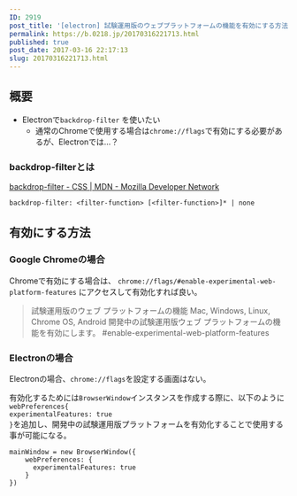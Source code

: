 ```yaml
---
ID: 2919
post_title: '[electron] 試験運用版のウェブプラットフォームの機能を有効にする方法'
permalink: https://b.0218.jp/20170316221713.html
published: true
post_date: 2017-03-16 22:17:13
slug: 20170316221713.html
---
```

<h2>概要</h2>

<ul>
<li>Electronで<code>backdrop-filter</code> を使いたい<br />

<ul>
<li>通常のChromeで使用する場合は<code>chrome://flags</code>で有効にする必要があるが、Electronでは…？</li>
</ul></li>
</ul>

<h3>backdrop-filterとは</h3>

<a href="https://developer.mozilla.org/ja/docs/Web/CSS/backdrop-filter">backdrop-filter - CSS | MDN - Mozilla Developer Network</a>

<pre><code class="language-css">backdrop-filter: &lt;filter-function&gt; [&lt;filter-function&gt;]* | none
</code></pre>

<h2>有効にする方法</h2>

<h3>Google Chromeの場合</h3>

Chromeで有効にする場合は、 <code>chrome://flags/#enable-experimental-web-platform-features</code> にアクセスして有効化すれば良い。

<blockquote>
  試験運用版のウェブ プラットフォームの機能 Mac, Windows, Linux, Chrome OS, Android
  開発中の試験運用版ウェブ プラットフォームの機能を有効にします。 #enable-experimental-web-platform-features
</blockquote>

<h3>Electronの場合</h3>

Electronの場合、<code>chrome://flags</code>を設定する画面はない。

有効化するためには<code>BrowserWindow</code>インスタンスを作成する際に、以下のように<code>webPreferences{ experimentalFeatures: true }</code>を追加し、開発中の試験運用版プラットフォームを有効化することで使用する事が可能になる。

<pre><code class="language-javascript">mainWindow = new BrowserWindow({ 
    webPreferences: {
      experimentalFeatures: true
    }
})
</code></pre>
